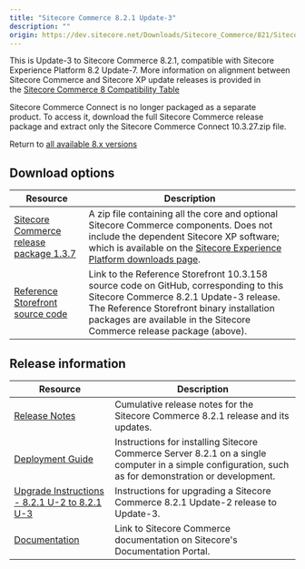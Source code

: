 ```yaml
---
title: "Sitecore Commerce 8.2.1 Update-3"
description: ""
origin: https://dev.sitecore.net/Downloads/Sitecore_Commerce/821/Sitecore_Commerce_821_Update3.aspx
---
```


This is Update-3 to Sitecore Commerce 8.2.1, compatible with Sitecore Experience Platform 8.2 Update-7. More information on alignment between Sitecore Commerce and Sitecore XP update releases is provided in the [Sitecore Commerce 8 Compatibility Table](https://kb.sitecore.net/articles/316437)

Sitecore Commerce Connect is no longer packaged as a separate product. To access it, download the full Sitecore Commerce release package and extract only the Sitecore Commerce Connect 10.3.27.zip file. 

Return to [all available 8.x versions](/Downloads/Sitecore_Commerce)

## Download options

 | Resource | Description |
 | --- | --- |
 | [Sitecore Commerce release package 1.3.7](https://scdp.blob.core.windows.net/downloads/Sitecore%20Commerce/821/Sitecore%20Commerce%20821%20Update3/Secure/Sitecore.Commerce.8.2.1_U3_1.3.7.zip) | A zip file containing all the core and optional Sitecore Commerce components. Does not include the dependent Sitecore XP software; which is available on the [Sitecore Experience Platform downloads page](/Downloads/Sitecore_Experience_Platform). |
 | [Reference Storefront source code](https://github.com/Sitecore/Reference-Storefront/releases/tag/10.3.158) | Link to the Reference Storefront 10.3.158 source code on GitHub, corresponding to this Sitecore Commerce 8.2.1 Update-3 release. The Reference Storefront binary installation packages are available in the Sitecore Commerce release package (above). |

## Release information

 | Resource | Description |
 | --- | --- |
 | [Release Notes](http://commercesdn.sitecore.net/SitecoreCommerce/ReleaseNotes/en-us/index.html) | Cumulative release notes for the Sitecore Commerce 8.2.1 release and its updates. |
 | [Deployment Guide](http://commercesdn.sitecore.net/SitecoreCommerce/DeploymentGuide/en-us/index.html) | Instructions for installing Sitecore Commerce Server 8.2.1 on a single computer in a simple configuration, such as for demonstration or development. |
 | [Upgrade Instructions - 8.2.1 U-2 to 8.2.1 U-3](http://commercesdn.sitecore.net/SitecoreCommerce/UpgradeGuide/Sitecore-Commerce-8.2.1_Upgrade-U3.pdf) | Instructions for upgrading a Sitecore Commerce 8.2.1 Update-2 release to Update-3. |
 | [Documentation](https://doc.sitecore.com) | Link to Sitecore Commerce documentation on Sitecore's Documentation Portal.  <br /> |